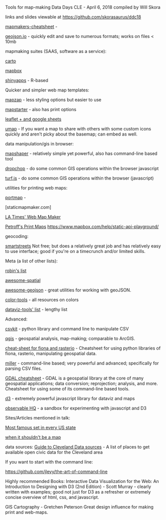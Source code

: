 Tools for map-making 
Data Days CLE - April 6, 2018
compiled by Will Skora

links and slides 
viewable at https://github.com/skorasaurus/ddc18

[mapmakers-cheatsheet](https://github.com/tmcw/mapmakers-cheatsheet) - 

[geojson.io](http://geojson.io) - quickly edit and save to numerous formats; works on files < 10mb 

mapmaking suites (SAAS, software as a service):

[carto](https://carto.com)

[mapbox](https://mapbox.com)

[shinyapps](www.shinyapps.io) - R-based

Quicker and simpler web map templates: 

[mapzap](https://github.com/mapzap/mapzap.github.io) - less styling options but easier to use

[mapstarter](http://mapstarter.com/) - also has print options

[leaflet + and google sheets](https://github.com/JackDougherty/leaflet-maps-with-google-sheets)

[umap](http://umap.openstreetmap.fr/en/) - If you want a map to share with others with some custom icons quickly and aren't picky about the basemap; can embed as well.

data manipulation/gis in browser: 

[mapshaper](http://mapshaper.org) - relatively simple yet powerful, also has command-line based tool

[dropchop](http://dropchop.io/) - do some common GIS operations within the browser javascript

[turf.js](http://turfjs.org) - do some common GIS operations within the browser (javascript)

utilities for printing web maps: 

[portmap](https://github.com/portofportlandgis/portmap) -

[staticmapmaker.com]

[LA Times' Web Map Maker](http://datadesk.github.io/web-map-maker/)

[Petroff's Print Maps](https://printmaps.mpetroff.net/)
https://www.mapbox.com/help/static-api-playground/

geocoding: 

[smartstreets](https://smartystreet.com) Not free; but does a relatively great job and has relatively easy to use interface; good if you're on a timecrunch and/or limited skills.


Meta (a list of other lists): 

[robin's list](https://github.com/tolomaps/resources)

[awesome-spatial](https://github.com/RoboDonut/awesome-spatial)

[awesome-geojson](https://github.com/tmcw/awesome-geojson) - great utilities for working with geoJSON. 

[color-tools](https://github.com/TheMapSmith/color-tools) - all resources on colors

[dataviz-tools' list](http://dataviz.tools/category/mapping/) - lengthy list

Advanced: 

[csvkit](https://github.com/wireservice/csvkit) - python library and command line to 
manipulate CSV

[qgis](http://qgis.org) - geospatial analysis, map-making; comparable to ArcGIS. 

[cheat-sheet for fiona and rasterio](https://github.com/sgillies/frs-cheat-sheet) -
Cheatsheet for using python libraries of fiona, rasterio, manipulating geospatial data. 

[miller](https://github.com/johnkerl/miller) - command-line based; very powerful and advanced; specifically for parsing CSV files.

[GDAL cheatsheet](https://github.com/dwtkns/gdal-cheat-sheet) - GDAL is a geospatial library at the core of many geospatial applications; data conversion; reprojection; 
analysis, and more. 
Cheatsheet for using some of its command-line based tools. 

[d3](http://d3js.org) - extremely powerful javascript library for dataviz and maps

[observable HQ](https://beta.observablehq.com/) - a sandbox for experimenting with javascript and D3

Sites/Articles mentioned in talk: 

[Most famous set in every US state](http://www.businessinsider.com/most-famous-book-set-in-every-state-map-2013-10)

[when it shouldn't be a map](http://www.ericson.net/content/2011/10/when-maps-shouldnt-be-maps/)

data sources: 
[Guide to Cleveland Data sources](http://www.opencleveland.org/blog/guide-to-cleveland-data/) - A list of places to get available open civic data for the Cleveland area


If you want to start with the command line: 

https://github.com/jlevy/the-art-of-command-line


Highly recommended Books: 
Interactive Data Visualization for the Web: An Introduction to Designing with D3 (2nd Edition) - Scott Murray - clearly written with examples; good not just for D3 as a refresher or extremely concise overview of html, css, and javascript. 

GIS Cartography - Gretchen Peterson
Great design influence for making print and web-maps. 

